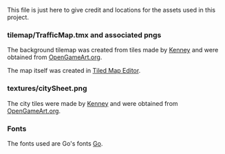 This file is just here to give credit and locations for the assets used in
this project.

### tilemap/TrafficMap.tmx and associated pngs

The background tilemap was created from tiles made by [Kenney](www.kenney.nl)
and were obtained from
[OpenGameArt.org](https://opengameart.org/content/map-pack-180-assets).

The map itself was created in [Tiled Map Editor](https://www.mapeditor.org).

### textures/citySheet.png

The city tiles were made by [Kenney](www.kenney.nl) and were obtained from
[OpenGameArt.org](https://opengameart.org/content/roguelike-modern-city-pack).

### Fonts

The fonts used are Go's fonts [Go](golang.org/x/image/font/gofont).
